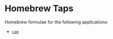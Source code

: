 # Homebrew Taps

Homebrew formulae for the following applications:

- [`can`](https://tshaka.dev/can)

